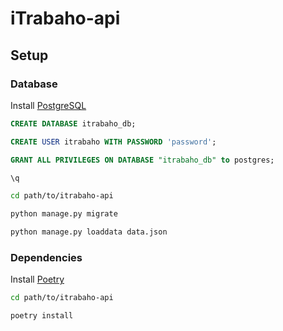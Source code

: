# iTrabaho-api

## Setup

### Database

Install [PostgreSQL](https://www.postgresql.org/download/)

```sql
CREATE DATABASE itrabaho_db;
```

```sql
CREATE USER itrabaho WITH PASSWORD 'password';
```

```sql
GRANT ALL PRIVILEGES ON DATABASE "itrabaho_db" to postgres;
```

```sql
\q
```

```bash
cd path/to/itrabaho-api
```

```bash
python manage.py migrate
```

```bash
python manage.py loaddata data.json
```

### Dependencies

Install [Poetry](https://python-poetry.org/docs/#installation)

```bash
cd path/to/itrabaho-api
```

```bash
poetry install
```
